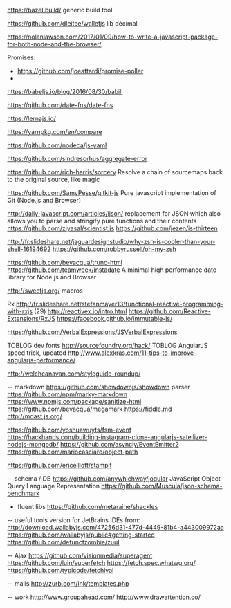 
https://bazel.build/ generic build tool

https://github.com/dleitee/walletjs lib décimal

https://nolanlawson.com/2017/01/09/how-to-write-a-javascript-package-for-both-node-and-the-browser/


Promises:
- https://github.com/joeattardi/promise-poller
- 

https://babeljs.io/blog/2016/08/30/babili


https://github.com/date-fns/date-fns

https://lernajs.io/

https://yarnpkg.com/en/compare

https://github.com/nodeca/js-yaml

https://github.com/sindresorhus/aggregate-error

https://github.com/rich-harris/sorcery  Resolve a chain of sourcemaps back to the original source, like magic

https://github.com/SamyPesse/gitkit-js Pure javascript implementation of Git (Node.js and Browser)

http://daily-javascript.com/articles/ljson/ replacement for JSON which also allows you to parse and stringify pure functions and their contents
https://github.com/ziyasal/scientist.js
https://github.com/jezen/is-thirteen

http://fr.slideshare.net/jaguardesignstudio/why-zsh-is-cooler-than-your-shell-16194692
https://github.com/robbyrussell/oh-my-zsh

https://github.com/bevacqua/trunc-html
https://github.com/teamweek/instadate A minimal high performance date library for Node.js and Browser 

http://sweetjs.org/ macros

Rx
http://fr.slideshare.net/stefanmayer13/functional-reactive-programming-with-rxjs (29)
http://reactivex.io/intro.html
https://github.com/Reactive-Extensions/RxJS
https://facebook.github.io/immutable-js/

https://github.com/VerbalExpressions/JSVerbalExpressions

TOBLOG dev fonts http://sourcefoundry.org/hack/
TOBLOG AngularJS speed trick, updated http://www.alexkras.com/11-tips-to-improve-angularjs-performance/

http://welchcanavan.com/styleguide-roundup/

-- markdown
https://github.com/showdownjs/showdown parser
https://github.com/npm/marky-markdown
https://www.npmjs.com/package/sanitize-html
https://github.com/bevacqua/megamark
https://fiddle.md
http://mdast.js.org/

https://github.com/yoshuawuyts/fsm-event
https://hackhands.com/building-instagram-clone-angularjs-satellizer-nodejs-mongodb/
https://github.com/asyncly/EventEmitter2
https://github.com/mariocasciaro/object-path

https://github.com/ericelliott/stampit

-- schema / DB
https://github.com/anywhichway/joqular JavaScript Object Query Language Representation
https://github.com/Muscula/json-schema-benchmark


- fluent libs
https://github.com/metaraine/shackles


-- useful tools
version for JetBrains IDEs from: http://download.wallabyjs.com/47256d31-477d-4449-81b4-a443009972aa
https://github.com/wallabyjs/public#getting-started
https://github.com/defunctzombie/zuul

-- Ajax
https://github.com/visionmedia/superagent
https://github.com/luin/superfetch
https://fetch.spec.whatwg.org/
https://github.com/typicode/fetchival


-- mails
http://zurb.com/ink/templates.php


-- work
http://www.groupahead.com/
http://www.drawattention.co/
